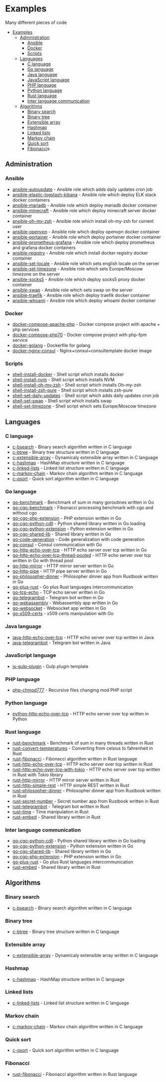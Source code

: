 # Examples

Many different pieces of code

- [Examples](#examples)
  * [Administration](#administration)
    + [Ansible](#ansible)
    + [Docker](#docker)
    + [Scripts](#scripts)
  * [Languages](#languages)
    + [C language](#c-language)
    + [Go language](#go-language)
    + [Java language](#java-language)
    + [JavaScript language](#javascript-language)
    + [PHP language](#php-language)
    + [Python language](#python-language)
    + [Rust language](#rust-language)
    + [Inter language communication](#inter-language-communication)
  * [Algorithms](#algorithms)
    + [Binary search](#binary-search)
    + [Binary tree](#binary-tree)
    + [Extensible array](#extensible-array)
    + [Hashmap](#hashmap)
    + [Linked lists](#linked-lists)
    + [Markov chain](#markov-chain)
    + [Quick sort](#quick-sort)
    + [Fibonacci](#fibonacci)s

## Administration

### Ansible

* [ansible-autoupdate](ansible-autoupdate) - Ansible role which adds daily updates cron job
* [ansible-elastic-logstash-kibana](ansible-elastic-logstash-kibanaansible-mariadb) - Ansible role which deploy ELK stack docker containers
* [ansible-mariadb](ansible-mariadb]) - Ansible role which deploy mariadb docker container
* [ansible-minecraft](ansible-minecraft) - Ansible role which deploy minecraft server docker container
* [ansible-oh-my-zsh](ansible-oh-my-zsh) - Ansible role which install oh-my-zsh for current user
* [ansible-openvpn](ansible-openvpn) - Ansible role which deploy openvpn docker container
* [ansible-portainer](ansible-portainer) - Ansible role which deploy portainer docker container
* [ansible-prometheus-grafana](ansible-prometheus-grafana) - Ansible role which deploy prometheus and grafana docker containers
* [ansible-registry](ansible-registry) - Ansible role which install docker registry docker container
* [ansible-set-locale](ansible-set-locale) - Ansible role which sets english locale on the server
* [ansible-set-timezone](ansible-set-timezone) - Ansible role which sets Europe/Moscow timezone on the server
* [ansible-socks5](ansible-socks5) - Ansible role which deploy socks5 proxy docker container
* [ansible-swap](ansible-swap) - Ansible role which sets swap on the server
* [ansible-traefik](ansible-traefik) - Ansible role which deploy traefik docker container
* [ansible-whoami](ansible-whoami) - Ansible role which deploy whoami docker container

### Docker

* [docker-compose-apache-php](docker-compose-apache-php) - Docker compose project with apache + php services
* [docker-compose-php70](docker-compose-php70) - Docker compose project with php-fpm service
* [docker-golang](docker-golang) - Dockerfile for golang
* [docker-nginx-consul](docker-nginx-consul) - Nginx+consul+consultemplate docker image
    
### Scripts 

* [shell-install-docker](shell-install-docker) - Shell script which installs docker
* [shell-install-nvm](shell-install-nvm) - Shell script which installs NVM
* [shell-install-oh-my-zsh](shell-install-oh-my-zsh) - Shell script which installs Oh-my-zsh
* [shell-install-zsh-pure](shell-install-zsh-pure) - Shell script which installs zsh-pure
* [shell-set-daily-updates](shell-set-daily-updates) - Shell script which adds daily updates cron job
* [shell-set-swap](shell-set-swap) - Shell script which installs swap
* [shell-set-timezone](shell-set-timezone) - Shell script which sets Europe/Moscow timezone

## Languages

### C language
    
* [c-bsearch](c-bsearch) - Binary search algorithm written in C language
* [c-btree](c-btree) - Binary tree structure written in C language
* [c-extensible-array](c-extensible-array) - Dynamicaly extensible array written in C language
* [c-hashmap](c-hashmap) - HashMap structure written in C language
* [c-linked-lists](c-linked-lists) - Linked list structure written in C language
* [c-markov-chain](c-markov-chain) - Markov chain algorithm written in C language
* [c-qsort](c-qsort) - Quick sort algorithm written in C language
    
### Go language

* [go-benchmark](go-benchmark) - Benchmark of sum in many goroutines written in Go
* [go-cgo-benchmark](go-cgo-benchmark) - Fibonacci processing benchmark with cgo and without cgo
* [go-cgo-php-extension](go-cgo-php-extension) - PHP extension written in Go 
* [go-cgo-python-cdll](go-cgo-python-cdll) - Python shared library written in Go loading 
* [go-cgo-python-extension](go-cgo-python-extension) - Python extension written in Go
* [go-cgo-shared-lib](go-cgo-shared-lib) - Shared library written in Go
* [go-code-generation](go-code-generation) - Code generalization with code generation
* [go-consul](go-consul) - Consul communication with Go
* [go-http-echo-over-tcp](go-http-echo-over-tcp) - HTTP echo server over tcp written in Go 
* [go-http-echo-over-tcp-thread-pooled](go-http-echo-over-tcp-thread-pooled) - HTTP echo server over tcp written in Go 
    with thread pool
* [go-http-mirror](go-http-mirror) - HTTP mirror server written in Go 
* [go-http-pipe](go-http-pipe) - HTTP pipe server written in Go
* [go-philosopher-dinner](go-philosopher-dinner) - Philosopher dinner app from Rustbook written in Go
* [go-plus-rust](go-plus-rust) - Go plus Rust languages intercommunication
* [go-tcp-echo](go-tcp-echo) - TCP echo server written in Go
* [go-telegrambot](go-telegrambot) - Telegram bot written in Go
* [go-webassembly](go-webassembly) - Webassembly app written in Go
* [go-websocket](go-websocket) - Websocket app written in Go
* [go-x509-certs](go-x509-certs) - x509 certs manipulation with Go

### Java language

* [java-http-echo-over-tcp](java-http-echo-over-tcp) - HTTP echo server over tcp written in Java
* [java-telegrambot](java-telegrambot) - Telegram bot written in Java
    
### JavaScript language

* [js-gulp-plugin](js-gulp-plugin) - Gulp plugin template

### PHP language

* [php-chmod777](php-chmod777) - Recursive files changing mod PHP script

### Python language 

* [python-http-echo-over-tcp](python-http-echo-over-tcp) - HTTP echo server over tcp written in Python 

### Rust language 
   
* [rust-benchmark](rust-benchmark) - Benchmark of sum in many threads written in Rust
* [rust-convert-temperatures](rust-convert-temperatures) - Converting from celsius to fahrenheit in Rust 
* [rust-fibonacci](rust-fibonacci) - Fibonacci algorithm written in Rust language
* [rust-http-echo-over-tcp](rust-http-echo-over-tcp) - HTTP echo server over tcp written in Rust
* [rust-http-echo-over-tcp-with-tokio](rust-http-echo-over-tcp-with-tokio) - HTTP echo server over tcp written in Rust
    with Tokio library
* [rust-http-mirror](rust-http-mirror) - HTTP mirror server written in Rust
* [rust-http-simple-rest](rust-http-simple-rest) - HTTP simple REST written in Rust
* [rust-philosopher-dinner](rust-philosopher-dinner) - Philosopher dinner app from Rustbook written in Rust
* [rust-secret-number](rust-secret-number) - Secret number app from Rustbook written in Rust
* [rust-telegrambot](rust-telegrambot) - Telegram bot written in Rust
* [rust-time](rust-time) - Time manipulation in Rust
* [rust-embed](rust-embed) - Shared library written in Rust

### Inter language communication

* [go-cgo-python-cdll](go-cgo-python-cdll) - Python shared library written in Go loading 
* [go-cgo-python-extension](go-cgo-python-extension) - Python extension written in Go
* [go-cgo-shared-lib](go-cgo-shared-lib) - Shared library written in Go
* [go-cgo-php-extension](go-cgo-php-extension) - PHP extension written in Go 
* [go-plus-rust](go-plus-rust) - Go plus Rust languages intercommunication
* [rust-embed](rust-embed) - Shared library written in Rust 
 
## Algorithms

### Binary search

* [c-bsearch](c-bsearch) - Binary search algorithm written in C language

### Binary tree

* [c-btree](c-btree) - Binary tree structure written in C language
    
### Extensible array
    
* [c-extensible-array](c-extensible-array) - Dynamicaly extensible array written in C language
    
### Hashmap

* [c-hashmap](c-hashmap) - HashMap structure written in C language
    
### Linked lists

* [c-linked-lists](c-linked-lists) - Linked list structure written in C language
    
### Markov chain

* [c-markov-chain](c-markov-chain) - Markov chain algorithm written in C language
    
### Quick sort

* [c-qsort](c-qsort) - Quick sort algorithm written in C language

### Fibonacci

* [rust-fibonacci](rust-fibonacci) - Fibonacci algorithm written in Rust language
